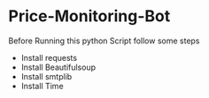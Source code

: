 # Price-Monitoring-Bot

Before Running this python Script follow some steps

* Install requests
* Install Beautifulsoup
* Install smtplib
* Install Time